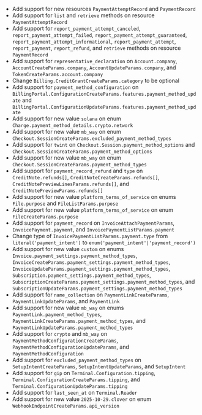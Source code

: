 * Add support for new resources `PaymentAttemptRecord` and `PaymentRecord`
* Add support for `list` and `retrieve` methods on resource `PaymentAttemptRecord`
* Add support for `report_payment_attempt_canceled`, `report_payment_attempt_failed`, `report_payment_attempt_guaranteed`, `report_payment_attempt_informational`, `report_payment_attempt`, `report_payment`, `report_refund`, and `retrieve` methods on resource `PaymentRecord`
* Add support for `representative_declaration` on `Account.company`, `AccountCreateParams.company`, `AccountUpdateParams.company`, and `TokenCreateParams.account.company`
* Change `Billing.CreditGrantCreateParams.category` to be optional
* Add support for `payment_method_configuration` on `BillingPortal.ConfigurationCreateParams.features.payment_method_update` and `BillingPortal.ConfigurationUpdateParams.features.payment_method_update`
* Add support for new value `solana` on enum `Charge.payment_method_details.crypto.network`
* Add support for new value `mb_way` on enum `Checkout.SessionCreateParams.excluded_payment_method_types`
* Add support for `twint` on `Checkout.Session.payment_method_options` and `Checkout.SessionCreateParams.payment_method_options`
* Add support for new value `mb_way` on enum `Checkout.SessionCreateParams.payment_method_types`
* Add support for `payment_record_refund` and `type` on `CreditNote.refunds[]`, `CreditNoteCreateParams.refunds[]`, `CreditNotePreviewLinesParams.refunds[]`, and `CreditNotePreviewParams.refunds[]`
* Add support for new value `platform_terms_of_service` on enums `File.purpose` and `FileListParams.purpose`
* Add support for new value `platform_terms_of_service` on enum `FileCreateParams.purpose`
* Add support for `payment_record` on `InvoiceAttachPaymentParams`, `InvoicePayment.payment`, and `InvoicePaymentListParams.payment`
* Change type of `InvoicePaymentListParams.payment.type` from `literal('payment_intent')` to `enum('payment_intent'|'payment_record')`
* Add support for new value `custom` on enums `Invoice.payment_settings.payment_method_types`, `InvoiceCreateParams.payment_settings.payment_method_types`, `InvoiceUpdateParams.payment_settings.payment_method_types`, `Subscription.payment_settings.payment_method_types`, `SubscriptionCreateParams.payment_settings.payment_method_types`, and `SubscriptionUpdateParams.payment_settings.payment_method_types`
* Add support for `name_collection` on `PaymentLinkCreateParams`, `PaymentLinkUpdateParams`, and `PaymentLink`
* Add support for new value `mb_way` on enums `PaymentLink.payment_method_types`, `PaymentLinkCreateParams.payment_method_types`, and `PaymentLinkUpdateParams.payment_method_types`
* Add support for `crypto` and `mb_way` on `PaymentMethodConfigurationCreateParams`, `PaymentMethodConfigurationUpdateParams`, and `PaymentMethodConfiguration`
* Add support for `excluded_payment_method_types` on `SetupIntentCreateParams`, `SetupIntentUpdateParams`, and `SetupIntent`
* Add support for `gip` on `Terminal.Configuration.tipping`, `Terminal.ConfigurationCreateParams.tipping`, and `Terminal.ConfigurationUpdateParams.tipping`
* Add support for `last_seen_at` on `Terminal.Reader`
* Add support for new value `2025-10-29.clover` on enum `WebhookEndpointCreateParams.api_version`
